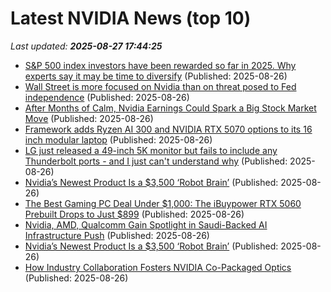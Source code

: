 # Latest NVIDIA News (top 10)
_Last updated: **2025-08-27 17:44:25**_

- [S&P 500 index investors have been rewarded so far in 2025. Why experts say it may be time to diversify](https://www.cnbc.com/2025/08/26/sp-500-index-diversify.html) (Published: 2025-08-26)
- [Wall Street is more focused on Nvidia than on threat posed to Fed independence](https://biztoc.com/x/4a41710c14e0847d) (Published: 2025-08-26)
- [After Months of Calm, Nvidia Earnings Could Spark a Big Stock Market Move](https://www.investopedia.com/after-months-of-calm-nvidia-earnings-could-spark-a-big-stock-market-move-11797843) (Published: 2025-08-26)
- [Framework adds Ryzen AI 300 and NVIDIA RTX 5070 options to its 16 inch modular laptop](https://liliputing.com/framework-adds-ryzen-ai-300-and-nvidia-rtx-5070-options-to-its-16-inch-modular-laptop/) (Published: 2025-08-26)
- [LG just released a 49-inch 5K monitor but fails to include any Thunderbolt ports - and I just can't understand why](https://www.techradar.com/pro/lg-just-released-a-49-inch-5k-monitor-but-fails-to-include-any-thunderbolt-ports-and-i-just-cant-understand-why) (Published: 2025-08-26)
- [Nvidia’s Newest Product Is a $3,500 ‘Robot Brain’](https://biztoc.com/x/0f364f2a4226ac53) (Published: 2025-08-26)
- [The Best Gaming PC Deal Under $1,000: The iBuypower RTX 5060 Prebuilt Drops to Just $899](https://www.ign.com/articles/ibuypower-element-rtx-5060-gaming-pc-deal-intel-gamer-days-sale) (Published: 2025-08-26)
- [Nvidia, AMD, Qualcomm Gain Spotlight in Saudi-Backed AI Infrastructure Push](https://consent.yahoo.com/v2/collectConsent?sessionId=1_cc-session_8a644d1c-8949-4864-a957-244a089c20f2) (Published: 2025-08-26)
- [Nvidia’s Newest Product Is a $3,500 ‘Robot Brain’](https://observer.com/2025/08/nvidias-newest-product-robot-brain/) (Published: 2025-08-26)
- [How Industry Collaboration Fosters NVIDIA Co-Packaged Optics](https://developer.nvidia.com/blog/how-industry-collaboration-fosters-nvidia-co-packaged-optics/) (Published: 2025-08-26)
